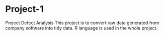 # Project-1
Project Defect Analysis
This project is to convert raw data generated from company software into tidy data.
R language is used in the whole project.
